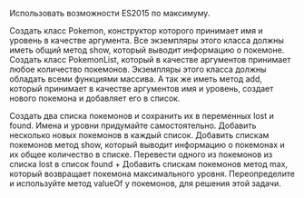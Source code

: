  Использовать возможности ES2015 по максимуму.

 Создать класс Pokemon, конструктор которого принимает имя и уровень в качестве аргумента.
 Все экземпляры этого класса должны иметь общий метод show, который выводит информацию о покемоне.
 Создать класс PokemonList, который в качестве аргументов принимает любое количество покемонов.
 Экземпляры этого класса должны обладать всеми функциями массива. А так же иметь метод add, который принимает в качестве
 аргументов имя и уровень, создает нового покемона и добавляет его в список.

 Создать два списка покемонов и сохранить их в переменных lost и found. Имена и уровни придумайте самостоятельно.
 Добавить несколько новых покемонов в каждый список.
 Добавить спискам покемонов метод show, который выводит информацию о покемонах и их общее количество в списке.
 Перевести одного из покемонов из списка lost в список found
 +
 Добавить спискам покемонов метод max, который возвращает покемона максимального уровня.
 Переопределите и используйте метод valueOf у покемонов, для решения этой задачи.